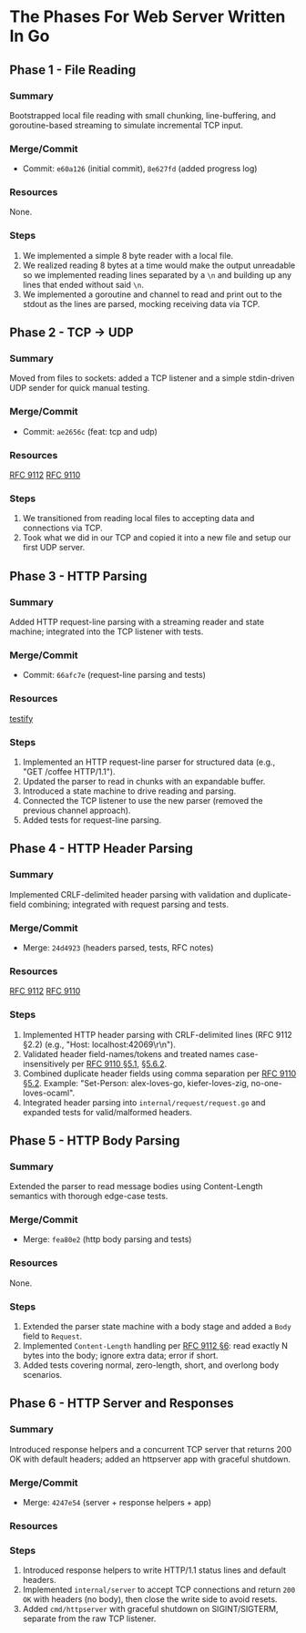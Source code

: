# The Phases For Web Server Written In Go

## Phase 1 - File Reading

### Summary

Bootstrapped local file reading with small chunking, line-buffering, and goroutine-based streaming to simulate incremental TCP input.

### Merge/Commit

- Commit: `e60a126` (initial commit), `8e627fd` (added progress log)

### Resources

None.

### Steps

1. We implemented a simple 8 byte reader with a local file.
2. We realized reading 8 bytes at a time would make the output unreadable so we implemented reading lines separated by a `\n` and building up any lines that ended without said `\n`.
3. We implemented a goroutine and channel to read and print out to the stdout as the lines are parsed, mocking receiving data via TCP.

## Phase 2 - TCP -> UDP

### Summary

Moved from files to sockets: added a TCP listener and a simple stdin-driven UDP sender for quick manual testing.

### Merge/Commit

- Commit: `ae2656c` (feat: tcp and udp)

### Resources

[RFC 9112](https://datatracker.ietf.org/doc/html/rfc9112)
[RFC 9110](https://datatracker.ietf.org/doc/html/rfc9110)

### Steps

1. We transitioned from reading local files to accepting data and connections via TCP.
2. Took what we did in our TCP and copied it into a new file and setup our first UDP server.

## Phase 3 - HTTP Parsing

### Summary

Added HTTP request-line parsing with a streaming reader and state machine; integrated into the TCP listener with tests.

### Merge/Commit

- Commit: `66afc7e` (request-line parsing and tests)

### Resources

[testify](https://github.com/stretchr/testify)

### Steps

1. Implemented an HTTP request-line parser for structured data (e.g., "GET /coffee HTTP/1.1").
2. Updated the parser to read in chunks with an expandable buffer.
3. Introduced a state machine to drive reading and parsing.
4. Connected the TCP listener to use the new parser (removed the previous channel approach).
5. Added tests for request-line parsing.

## Phase 4 - HTTP Header Parsing

### Summary

Implemented CRLF-delimited header parsing with validation and duplicate-field combining; integrated with request parsing and tests.

### Merge/Commit

- Merge: `24d4923` (headers parsed, tests, RFC notes)

### Resources

[RFC 9112](https://datatracker.ietf.org/doc/html/rfc9112)
[RFC 9110](https://datatracker.ietf.org/doc/html/rfc9110)

### Steps

1. Implemented HTTP header parsing with CRLF-delimited lines (RFC 9112 §2.2) (e.g., "Host: localhost:42069\r\n").
2. Validated header field-names/tokens and treated names case-insensitively per [RFC 9110 §5.1](https://datatracker.ietf.org/doc/html/rfc9110#section-5.1), [§5.6.2](https://datatracker.ietf.org/doc/html/rfc9110#section-5.6.2).
3. Combined duplicate header fields using comma separation per [RFC 9110 §5.2](https://datatracker.ietf.org/doc/html/rfc9110#section-5.2). Example: "Set-Person: alex-loves-go, kiefer-loves-zig, no-one-loves-ocaml".
4. Integrated header parsing into `internal/request/request.go` and expanded tests for valid/malformed headers.

## Phase 5 - HTTP Body Parsing

### Summary

Extended the parser to read message bodies using Content-Length semantics with thorough edge-case tests.

### Merge/Commit

- Merge: `fea80e2` (http body parsing and tests)

### Resources

None.

### Steps

1. Extended the parser state machine with a body stage and added a `Body` field to `Request`.
2. Implemented `Content-Length` handling per [RFC 9112 §6](https://datatracker.ietf.org/doc/html/rfc9112#section-6): read exactly N bytes into the body; ignore extra data; error if short.
3. Added tests covering normal, zero-length, short, and overlong body scenarios.

## Phase 6 - HTTP Server and Responses

### Summary

Introduced response helpers and a concurrent TCP server that returns 200 OK with default headers; added an httpserver app with graceful shutdown.

### Merge/Commit

- Merge: `4247e54` (server + response helpers + app)

### Resources

### Steps

1. Introduced response helpers to write HTTP/1.1 status lines and default headers.
2. Implemented `internal/server` to accept TCP connections and return `200 OK` with headers (no body), then close the write side to avoid resets.
3. Added `cmd/httpserver` with graceful shutdown on SIGINT/SIGTERM, separate from the raw TCP listener.
